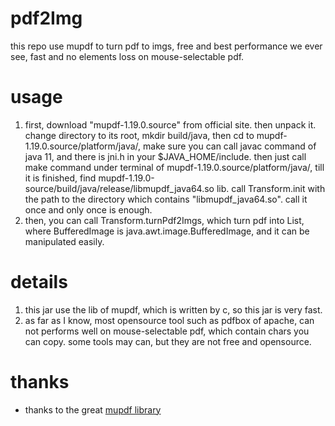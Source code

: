 # pdf2Img
this repo use mupdf to turn pdf to imgs, free and best performance we ever see, fast and no elements loss on mouse-selectable pdf.
# usage
1. first, download "mupdf-1.19.0.source" from official site. then unpack it. change directory to its root, mkdir build/java, then cd to mupdf-1.19.0.source/platform/java/, make sure you can call javac command of java 11, and there is jni.h in your $JAVA_HOME/include. then just call make command under terminal of mupdf-1.19.0.source/platform/java/, till it is finished, find mupdf-1.19.0-source/build/java/release/libmupdf_java64.so lib. call Transform.init with the path to the directory which contains "libmupdf_java64.so". call it once and only once is enough.
2. then, you can call Transform.turnPdf2Imgs, which turn pdf into List<BufferedImage>, where BufferedImage is java.awt.image.BufferedImage, and it can be manipulated easily.
# details
1. this jar use the lib of mupdf, which is written by c, so this jar is very fast.
2. as far as I know, most opensource tool such as pdfbox of apache, can not performs well on mouse-selectable pdf, which contain chars you can copy. some tools may can, but they are not free and opensource.
# thanks
- thanks to the great [mupdf library](https://www.mupdf.com/)
